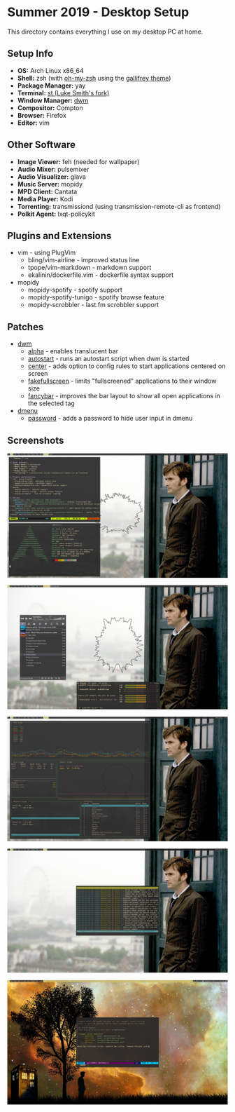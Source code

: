 # Summer 2019 - Desktop Setup

This directory contains everything I use on my desktop PC at home.

## Setup Info
 * **OS:** Arch Linux x86\_64
 * **Shell:** zsh (with [oh-my-zsh](https://ohmyz.sh/ "oh-my-zsh homepage") using the [gallifrey theme](https://github.com/robbyrussell/oh-my-zsh/blob/master/themes/gallifrey.zsh-theme))
 * **Package Manager:** yay
 * **Terminal:** [st (Luke Smith's fork)](https://github.com/LukeSmithxyz/st "luke's fork of st")
 * **Window Manager:** [dwm](https://dwm.suckless.org "the dwm homepage")
 * **Compositor:** Compton
 * **Browser:** Firefox
 * **Editor:** vim

## Other Software
 * **Image Viewer:** feh (needed for wallpaper)
 * **Audio Mixer:** pulsemixer
 * **Audio Visualizer:** glava
 * **Music Server:** mopidy
 * **MPD Client:** Cantata
 * **Media Player:** Kodi
 * **Torrenting:** transmissiond (using transmission-remote-cli as frontend)
 * **Polkit Agent:** lxqt-policykit

## Plugins and Extensions
 * vim - using PlugVim
   * bling/vim-airline - improved status line
   * tpope/vim-markdown - markdown support
   * ekalinin/dockerfile.vim - dockerfile syntax support
 * mopidy
   * mopidy-spotify - spotify support
   * mopidy-spotify-tunigo - spotify browse feature
   * mopidy-scrobbler - last.fm scrobbler support

## Patches
 * [dwm](https://dwm.suckless.org "dwm homepage") 
   * [alpha](https://dwm.suckless.org/patches/alpha/) - enables translucent bar
   * [autostart](https://dwm.suckless.org/patches/autostart/) - runs an autostart script when dwm is started
   * [center](https://dwm.suckless.org/patches/center/) - adds option to config rules to start applications centered on screen
   * [fakefullscreen](https://dwm.suckless.org/patches/fakefullscreen/) - limits "fullscreened" applications to their window size
   * [fancybar](https://dwm.suckless.org/patches/fancybar/) - improves the bar layout to show all open applications in the selected tag
 * [dmenu](https://tools.suckless.org/dmenu/ "dmenu site")
   * [password](https://tools.suckless.org/dmenu/patches/password/) - adds a password to hide user input in dmenu

## Screenshots
![Screenshot 1](/2019-Summer/Desktop/Screenshots/1.png)

![Screenshot 2](/2019-Summer/Desktop/Screenshots/2.png)

![Screenshot 3](/2019-Summer/Desktop/Screenshots/3.png)

![Screenshot 4](/2019-Summer/Desktop/Screenshots/4.png)

![Screenshot 5](/2019-Summer/Desktop/Screenshots/5.png)
